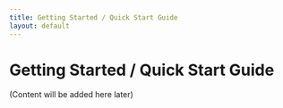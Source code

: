 ```yaml
---
title: Getting Started / Quick Start Guide
layout: default
---
```


# Getting Started / Quick Start Guide

(Content will be added here later)
